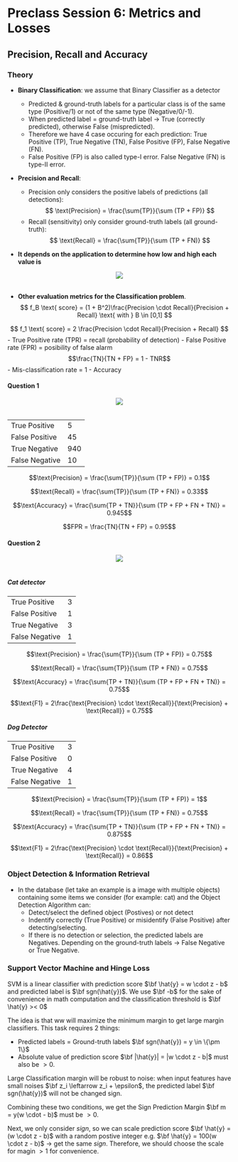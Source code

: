# **Preclass Session 6: Metrics and Losses**

## **Precision, Recall and Accuracy**
### **Theory**
- **Binary Classification**: we assume that Binary Classifier as a detector
    - Predicted & ground-truth labels for a particular class is of the same type (Positive/1) or not of the same type (Negative/0/-1).
    - When predicted label = ground-truth label $\rightarrow$ True (correctly predicted), otherwise False (mispredicted).
    - Therefore we have 4 case occuring for each prediction: True Positive (TP), True Negative (TN), False Positive (FP), False Negative (FN).
    - False Positive (FP) is also called type-I error. False Negative (FN) is type-II error.
- **Precision and Recall**: 
    - Precision only considers the positive labels of predictions (all detections): 
    $$
    \text{Precision} = \frac{\sum{TP}}{\sum (TP + FP)}
    $$
    - Recall (sensitivity) only consider ground-truth labels (all ground-truth): 
    $$
    \text{Recall} = \frac{\sum{TP}}{\sum (TP + FN)}
    $$
    
- **It depends on the application to determine how low and high each value is**
<center><img src="https://d1q4qwyh0q55bh.cloudfront.net/images/mcGvf602jq0619QpmuYTnTQe3yYMHtPYlCEOH0DGAvQsF1gfkCHueBWqNlJ9U0qr.png?d=desktop-thumbnail"></center><br>

- **Other evaluation metrics for the Classification problem**.
$$
f_B \text{ score} = (1 + B^2)\frac{Precision \cdot Recall}{Precision + Recall} \text{ with } B \in [0,1]
$$

$$
f_1 \text{ score} = 2 \frac{Precision \cdot Recall}{Precision + Recall}
$$
    - True Positive rate (TPR) = recall (probability of detection)
    - False Positive rate (FPR) = posibility of false alarm
    $$\frac{TN}{TN + FP} = 1 - TNR$$
    - Mis-classification rate = 1 - Accuracy


#### **Question 1**

<center><img src="https://d1q4qwyh0q55bh.cloudfront.net/images/WLoCHbUNJEiHEZsDT3zBx9OwdGyZ7oCUBeLvO9qtCDBW3QfmmlqFOOpNN9e1O5Mb.png?d=desktop-thumbnail
"></center><br>


| | | 
| -------- | -------- | 
| True Positive     | 5     | 
| False Positive     | 45     | 
| True Negative     | 940     | 
| False Negative     | 10     | 



$$\text{Precision} = \frac{\sum{TP}}{\sum (TP + FP)} = 0.1$$

$$\text{Recall} = \frac{\sum{TP}}{\sum (TP + FN)} = 0.33$$

$$\text{Accuracy} = \frac{\sum{TP + TN}}{\sum (TP + FP + FN + TN)} = 0.945$$

$$FPR = \frac{TN}{TN + FP} = 0.95$$


#### **Question 2**
<center><img src="https://d1q4qwyh0q55bh.cloudfront.net/images/EQ3h60MgsXXuKur2DNLchwblYyEbVboTp22WPV4eJ2gfKB4mMUlHWQ2ZZsamgYBv.png?d=desktop-thumbnail
"></center><br>

##### **Cat detector**
| | | 
| -------- | -------- | 
| True Positive     | 3     | 
| False Positive     | 1     | 
| True Negative     | 3     | 
| False Negative     | 1     | 

$$\text{Precision} = \frac{\sum{TP}}{\sum (TP + FP)} = 0.75$$

$$\text{Recall} = \frac{\sum{TP}}{\sum (TP + FN)} = 0.75$$

$$\text{Accuracy} = \frac{\sum{TP + TN}}{\sum (TP + FP + FN + TN)} = 0.75$$

$$\text{F1} = 2\frac{\text{Precision} \cdot \text{Recall}}{\text{Precision} + \text{Recall}} = 0.75$$

##### **Dog Detector**
| | | 
| -------- | -------- | 
| True Positive     | 3     | 
| False Positive     | 0     | 
| True Negative     | 4    | 
| False Negative     | 1     | 

$$\text{Precision} = \frac{\sum{TP}}{\sum (TP + FP)} = 1$$

$$\text{Recall} = \frac{\sum{TP}}{\sum (TP + FN)} = 0.75$$

$$\text{Accuracy} = \frac{\sum{TP + TN}}{\sum (TP + FP + FN + TN)} = 0.875$$

$$\text{F1} = 2\frac{\text{Precision} \cdot \text{Recall}}{\text{Precision} + \text{Recall}} = 0.86$$

### **Object Detection & Information Retrieval**
- In the database (let take an example is a image with multiple objects) containing some items we consider (for example: cat) and the Object Detection Algorithm can:
    - Detect/select the defined object (Postives) or not detect
    - Indentify correctly (True Positive) or misidentify (False Positive) after detecting/selecting.
    - If there is no detection or selection, the predicted labels are Negatives. Depending on the ground-truth labels $\rightarrow$ False Negative or True Negative.

### **Support Vector Machine and Hinge Loss**

SVM is a linear classifier with prediction score $\bf \hat{y} = w \cdot z - b$ and predicted label is $\bf sgn(\hat{y})$. We use $\bf -b$ for the sake of convenience in math computation and the classification threshold is $\bf \hat{y} >< 0$

The idea is that ww will maximize the minimum margin to get large margin classifiers. This task requires 2 things:
- Predicted labels = Ground-truth labels $\bf sgn(\hat{y}) = y \in \{\pm 1\}$
- Absolute value of prediction score $\bf |\hat{y}| = |w \cdot z - b|$ must also be $> 0$.

Large Classification margin will be robust to noise: when input features have small noises $\bf z_i \leftarrow z_i + \epsilon$, the predicted label $\bf sgn(\hat{y})$ will not be changed sign.

Combining these two conditions, we get the Sign Prediction Margin $\bf m = y(w \cdot - b)$ must be $> 0$.

Next, we only consider $sign$, so we can scale prediction score $\bf \hat{y} = (w \cdot z - b)$ with a random postive integer e.g. $\bf \hat{y} = 100(w \cdot z - b)$ $\rightarrow$ get the same $sign$. Therefore, we should choose the scale for magin $> 1$ for convenience.